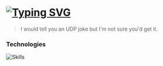 # [![Typing SVG](https://readme-typing-svg.demolab.com?font=Fira+Code&size=24&pause=1000&color=D20000&random=false&width=435&lines=Antonino+Lorenzo)](https://git.io/typing-svg)


> I would tell you an UDP joke but I'm not sure you'd get it.

<!--
💬 Me: cybersecurity and ai enthusiast (terrible at both).
-->
### Technologies

![Skills](https://skills-icons.vercel.app/api/icons?i=python,fastapi,docker,windows,kali,proxmox,vscode)

<!--
<img src="https://programmerhumor.io/wp-content/uploads/2023/12/programmerhumor-io-python-memes-backend-memes-5716324a67c6083-758x548.jpg" style="width:500px">
<p>From <a href="https://programmerhumor.io/python-memes/c-developer-vs-python-developer/">ProgrammerHumor.io</a><p>
-->
<!-- Resource: https://readme-typing-svg.demolab.com/demo/ -->
<!--

<p><img align="left" src="https://github-readme-stats.vercel.app/api/top-langs?username=antoninolorenzo&show_icons=true&locale=en&layout=compact&theme=dark&bg_color=0d1117&title_color=D20000&border_color=D20000&hide_progress=true" alt="antoninolorenzo" /></p>

-->

<!-- 

Resources: 
- [Skill Icons](https://skillicons.dev/)
- [Readme Stats](https://github.com/anuraghazra/github-readme-stats)
- [Typing Header](https://readme-typing-svg.demolab.com/demo/)

-->
